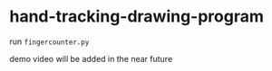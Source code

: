 # hand-tracking-drawing-program

run `fingercounter.py`

demo video will be added in the near future
